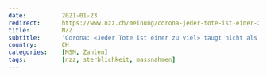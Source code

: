```yaml
---
date:          2021-01-23
redirect:      https://www.nzz.ch/meinung/corona-jeder-tote-ist-einer-zu-viel-taugt-nicht-als-maxime-ld.1597369
title:         NZZ
subtitle:      'Corona: «Jeder Tote ist einer zu viel» taugt nicht als Maxime'
country:       CH
categories:    [MSM, Zahlen]
tags:          [nzz, sterblichkeit, massnahmen]
---
```

